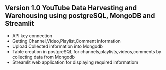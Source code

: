 ## Version 1.0 YouTube Data Harvesting and Warehousing using postgreSQL, MongoDB and Streamlit
* API key connection
* Getting Channel,Video,Playlist,Comment information
* Upload Collected information into Mongodb
* Table creation in postgreSQL for channels,playlists,videos,comments by collecting data from Mongodb
* Streamlit web application for displaying required informatiom

    